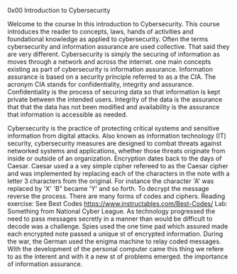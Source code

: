 0x00 Introduction to Cybersecurity

Welcome to the course In this introduction to Cybersecurity. This course introduces the reader to concepts, laws, hands of activities and foundational knowledge as applied to cybersecurity. Often the terms cybersecurity and information assurance are used collective. That said they are very different. Cybersecurity is simply the securing of information as moves through a network and across the internet. one main concepts existing as part of cybersecurity is information assurance. Information assurance is based on a security principle referred to as a the CIA. The acronym CIA stands for confidentiality, integrity and assurance. Confidentiality is the process of securing data so that information is kept private between the intended users. Integrity of the data is the assurance that that the data has not been modified and availability is the assurance that information is accessible as needed.

Cybersecurity is the practice of protecting critical systems and sensitive information from digital attacks. Also known as information technology (IT) security, cybersecurity measures are designed to combat threats against networked systems and applications, whether those threats originate from inside or outside of an organization. Encryption dates back to the days of Caesar. Caesar used a a vey simple cipher refereed to as the Caesar cipher and was implemented by replacing each of the characters in the note with a letter 3 characters from the original. For instance the character 'A' was replaced by 'X' 'B" became 'Y' and so forth. To decrypt the message reverse the process. There are many forms of codes and ciphers. Reading exercise: See Best Codes https://www.instructables.com/Best-Codes/ Lab: Something from National Cyber League. As technology progressed the need to pass messages secretly in a manner than would be difficult to decode was a challenge. Spies used the one time pad which assured made each encrypted note passed a unique st of encrypted information. During the war, the German used the enigma machine to relay coded messages. With the development of the personal computer came this thing we refere to as the interent and with it a new st of problems emerged. the importance of information assurance.
